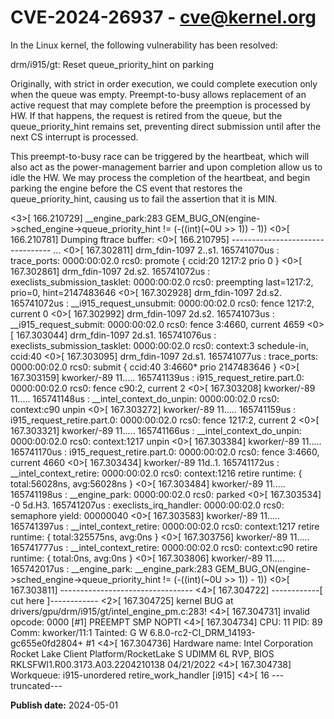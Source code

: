# CVE-2024-26937 - cve@kernel.org

In the Linux kernel, the following vulnerability has been resolved:

drm/i915/gt: Reset queue_priority_hint on parking

Originally, with strict in order execution, we could complete execution
only when the queue was empty. Preempt-to-busy allows replacement of an
active request that may complete before the preemption is processed by
HW. If that happens, the request is retired from the queue, but the
queue_priority_hint remains set, preventing direct submission until
after the next CS interrupt is processed.

This preempt-to-busy race can be triggered by the heartbeat, which will
also act as the power-management barrier and upon completion allow us to
idle the HW. We may process the completion of the heartbeat, and begin
parking the engine before the CS event that restores the
queue_priority_hint, causing us to fail the assertion that it is MIN.

<3>[  166.210729] __engine_park:283 GEM_BUG_ON(engine->sched_engine->queue_priority_hint != (-((int)(~0U >> 1)) - 1))
<0>[  166.210781] Dumping ftrace buffer:
<0>[  166.210795] ---------------------------------
...
<0>[  167.302811] drm_fdin-1097      2..s1. 165741070us : trace_ports: 0000:00:02.0 rcs0: promote { ccid:20 1217:2 prio 0 }
<0>[  167.302861] drm_fdin-1097      2d.s2. 165741072us : execlists_submission_tasklet: 0000:00:02.0 rcs0: preempting last=1217:2, prio=0, hint=2147483646
<0>[  167.302928] drm_fdin-1097      2d.s2. 165741072us : __i915_request_unsubmit: 0000:00:02.0 rcs0: fence 1217:2, current 0
<0>[  167.302992] drm_fdin-1097      2d.s2. 165741073us : __i915_request_submit: 0000:00:02.0 rcs0: fence 3:4660, current 4659
<0>[  167.303044] drm_fdin-1097      2d.s1. 165741076us : execlists_submission_tasklet: 0000:00:02.0 rcs0: context:3 schedule-in, ccid:40
<0>[  167.303095] drm_fdin-1097      2d.s1. 165741077us : trace_ports: 0000:00:02.0 rcs0: submit { ccid:40 3:4660* prio 2147483646 }
<0>[  167.303159] kworker/-89       11..... 165741139us : i915_request_retire.part.0: 0000:00:02.0 rcs0: fence c90:2, current 2
<0>[  167.303208] kworker/-89       11..... 165741148us : __intel_context_do_unpin: 0000:00:02.0 rcs0: context:c90 unpin
<0>[  167.303272] kworker/-89       11..... 165741159us : i915_request_retire.part.0: 0000:00:02.0 rcs0: fence 1217:2, current 2
<0>[  167.303321] kworker/-89       11..... 165741166us : __intel_context_do_unpin: 0000:00:02.0 rcs0: context:1217 unpin
<0>[  167.303384] kworker/-89       11..... 165741170us : i915_request_retire.part.0: 0000:00:02.0 rcs0: fence 3:4660, current 4660
<0>[  167.303434] kworker/-89       11d..1. 165741172us : __intel_context_retire: 0000:00:02.0 rcs0: context:1216 retire runtime: { total:56028ns, avg:56028ns }
<0>[  167.303484] kworker/-89       11..... 165741198us : __engine_park: 0000:00:02.0 rcs0: parked
<0>[  167.303534]   <idle>-0         5d.H3. 165741207us : execlists_irq_handler: 0000:00:02.0 rcs0: semaphore yield: 00000040
<0>[  167.303583] kworker/-89       11..... 165741397us : __intel_context_retire: 0000:00:02.0 rcs0: context:1217 retire runtime: { total:325575ns, avg:0ns }
<0>[  167.303756] kworker/-89       11..... 165741777us : __intel_context_retire: 0000:00:02.0 rcs0: context:c90 retire runtime: { total:0ns, avg:0ns }
<0>[  167.303806] kworker/-89       11..... 165742017us : __engine_park: __engine_park:283 GEM_BUG_ON(engine->sched_engine->queue_priority_hint != (-((int)(~0U >> 1)) - 1))
<0>[  167.303811] ---------------------------------
<4>[  167.304722] ------------[ cut here ]------------
<2>[  167.304725] kernel BUG at drivers/gpu/drm/i915/gt/intel_engine_pm.c:283!
<4>[  167.304731] invalid opcode: 0000 [#1] PREEMPT SMP NOPTI
<4>[  167.304734] CPU: 11 PID: 89 Comm: kworker/11:1 Tainted: G        W          6.8.0-rc2-CI_DRM_14193-gc655e0fd2804+ #1
<4>[  167.304736] Hardware name: Intel Corporation Rocket Lake Client Platform/RocketLake S UDIMM 6L RVP, BIOS RKLSFWI1.R00.3173.A03.2204210138 04/21/2022
<4>[  167.304738] Workqueue: i915-unordered retire_work_handler [i915]
<4>[  16
---truncated---

**Publish date:** 2024-05-01
